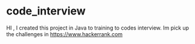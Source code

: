 # code_interview

HI , I created this project in Java to training to codes interview.
Im pick up the challenges in https://www.hackerrank.com
